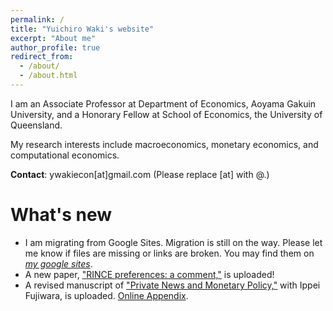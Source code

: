 ```yaml
---
permalink: /
title: "Yuichiro Waki's website"
excerpt: "About me"
author_profile: true
redirect_from: 
  - /about/
  - /about.html
---
```


I am an Associate Professor at Department of Economics, Aoyama Gakuin University, and a Honorary Fellow at School of Economics, the University of Queensland. 

My research interests include macroeconomics, monetary economics, and computational economics. 

**Contact**: ywakiecon[at]gmail.com    (Please replace [at] with @.)

What's new
======
* I am migrating from Google Sites. Migration is still on the way. Please let me know if files are missing or links are broken. You may find them on *[my google sites](https://sites.google.com/site/yuichirowaki/)*.
* A new paper, ["RINCE preferences: a comment,"](https://drive.google.com/open?id=1sRhGy1sZ9nHjJrLQmck5P00toiwooAmU) is uploaded! 
* A revised manuscript of ["Private News and Monetary Policy,"](https://drive.google.com/open?id=1imbfWwLRf-vUli3l4X6bOHFbWyvFsnJW) with Ippei Fujiwara, is uploaded. [Online Appendix](https://drive.google.com/open?id=1KtM-0B5Sa-RNWYWtfi0Ch_a8bKUk4LGN). 



